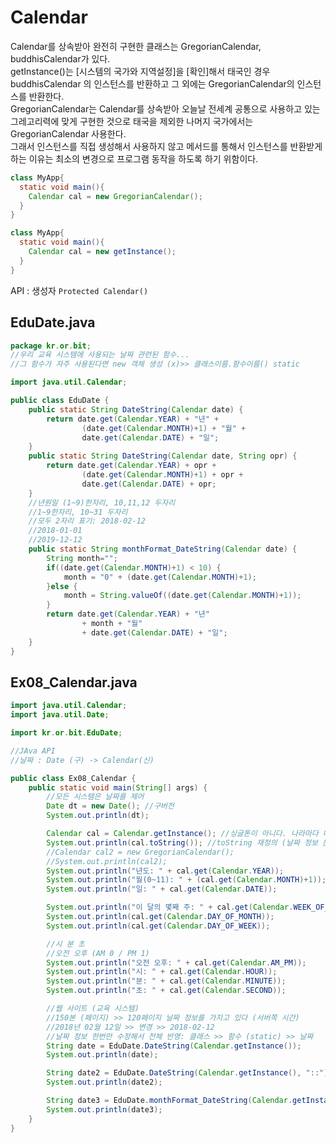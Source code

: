 # Calendar

Calendar를 상속받아 완전히 구현한 클래스는 GregorianCalendar, buddhisCalendar가 있다.<br>
getInstance()는 [시스템의 국가와 지역설정]을 [확인]해서 태국인 경우 buddhisCalendar 의 인스턴스를 반환하고 그 외에는 GregorianCalendar의 인스턴스를 반환한다.<br>
GregorianCalendar는 Calendar를 상속받아 오늘날 전세계 공통으로 사용하고 있는 그레고리력에 맞게 구현한 것으로 태국을 제외한 나머지 국가에서는 GregorianCalendar 사용한다.<br>
그래서 인스턴스를 직접 생성해서 사용하지 않고 메서드를 통해서 인스턴스를 반환받게하는 이유는 최소의 변경으로 프로그램 동작을 하도록 하기 위함이다.
```java
class MyApp{
  static void main(){
    Calendar cal = new GregorianCalendar();
  }
}
```
```java
class MyApp{
  static void main(){
    Calendar cal = new getInstance();
  }
}
```
API : 생성자 ```Protected Calendar()```

## EduDate.java
```java
package kr.or.bit;
//우리 교육 시스템에 사용되는 날짜 관련된 함수...
//그 함수가 자주 사용된다면 new 객체 생성 (x)>> 클래스이름.함수이름() static

import java.util.Calendar;

public class EduDate {
	public static String DateString(Calendar date) {
		return date.get(Calendar.YEAR) + "년" +
				(date.get(Calendar.MONTH)+1) + "월" +
				date.get(Calendar.DATE) + "일";
	}
	public static String DateString(Calendar date, String opr) {
		return date.get(Calendar.YEAR) + opr +
				(date.get(Calendar.MONTH)+1) + opr +
				date.get(Calendar.DATE) + opr;
	}
	//년원일 (1~9)한자리, 10,11,12 두자리
	//1~9한자리, 10~31 두자리
	//모두 2자리 표기: 2018-02-12
	//2018-01-01
	//2019-12-12
	public static String monthFormat_DateString(Calendar date) {
		String month="";
		if((date.get(Calendar.MONTH)+1) < 10) {
			month = "0" + (date.get(Calendar.MONTH)+1);
		}else {
			month = String.valueOf((date.get(Calendar.MONTH)+1));
		}
		return date.get(Calendar.YEAR) + "년"
				+ month + "월"
				+ date.get(Calendar.DATE) + "일";
	}
}
```

## Ex08_Calendar.java
```java
import java.util.Calendar;
import java.util.Date;

import kr.or.bit.EduDate;

//JAva API
//날짜 : Date (구) -> Calendar(신)

public class Ex08_Calendar {
	public static void main(String[] args) {
		//모든 시스템은 날짜를 제어
		Date dt = new Date(); //구버전
		System.out.println(dt);

		Calendar cal = Calendar.getInstance(); //싱글톤이 아니다. 나라마다 다른 객체를 리턴하기 위해서 사용
		System.out.println(cal.toString()); //toString 재정의 (날짜 정보 문자열 나열)
		//Calendar cal2 = new GregorianCalendar();
		//System.out.println(cal2);
		System.out.println("년도: " + cal.get(Calendar.YEAR));
		System.out.println("월(0~11): " + (cal.get(Calendar.MONTH)+1));
		System.out.println("일: " + cal.get(Calendar.DATE));

		System.out.println("이 달의 몇째 주: " + cal.get(Calendar.WEEK_OF_MONTH));
		System.out.println(cal.get(Calendar.DAY_OF_MONTH));
		System.out.println(cal.get(Calendar.DAY_OF_WEEK));

		//시 분 초
		//오전 오후 (AM 0 / PM 1)
		System.out.println("오전 오후: " + cal.get(Calendar.AM_PM));
		System.out.println("시: " + cal.get(Calendar.HOUR));
		System.out.println("분: " + cal.get(Calendar.MINUTE));
		System.out.println("초: " + cal.get(Calendar.SECOND));

		//웹 사이트 (교육 시스템)
		//150본 (페이지) >> 120페이지 날짜 정보를 가지고 있다 (서버쪽 시간)
		//2018년 02월 12일 >> 변경 >> 2018-02-12
		//날짜 정보 한번만 수정해서 전체 반영: 클래스 >> 함수 (static) >> 날짜
		String date = EduDate.DateString(Calendar.getInstance());
		System.out.println(date);

		String date2 = EduDate.DateString(Calendar.getInstance(), "::");
		System.out.println(date2);

		String date3 = EduDate.monthFormat_DateString(Calendar.getInstance());
		System.out.println(date3);
	}
}
```
